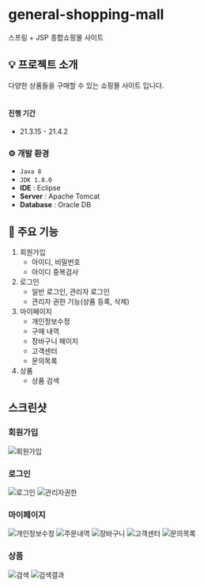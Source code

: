 # general-shopping-mall
스프링 + JSP 종합쇼핑몰 사이트

## 💡 프로젝트 소개
다양한 상품들을 구매할 수 있는 쇼핑몰 사이트 입니다.<br>
<br>

#### 진행 기간
* 21.3.15 - 21.4.2

### ⚙️ 개발 환경
- `Java 8`
- `JDK 1.8.0`
- **IDE** : Eclipse
- **Server** : Apache Tomcat
- **Database** : Oracle DB

## 📌 주요 기능
1. 회원가입
   * 아이디, 비밀번호
   * 아이디 중복검사
2. 로그인
   * 일반 로그인, 관리자 로그인
   * 관리자 권한 기능(상품 등록, 삭제)
3. 마이페이지
   * 개인정보수정
   * 구매 내역
   * 장바구니 페이지
   * 고객센터
   * 문의목록
4. 상품
   * 상품 검색

## 스크린샷

### 회원가입
![회원가입](https://github.com/cjw2474/general-shopping-mall/assets/127098229/ab71c709-1c9e-470c-80f4-290a7083e076)

### 로그인
![로그인](https://github.com/cjw2474/general-shopping-mall/assets/127098229/f960c447-4fcc-492d-a16d-aa6a40cf88f4)
![관리자권한](https://github.com/cjw2474/general-shopping-mall/assets/127098229/2fbb1f5a-5889-4779-b351-f51646428eef)

### 마이페이지
![개인정보수정](https://github.com/cjw2474/general-shopping-mall/assets/127098229/c4ab9651-dd52-47fd-b990-ce9ea7ac642d)
![주문내역](https://github.com/cjw2474/general-shopping-mall/assets/127098229/01ae9523-c8f7-4036-b49a-c57b8c1fda44)
![장바구니](https://github.com/cjw2474/general-shopping-mall/assets/127098229/7dc3221e-454d-4816-88ef-cea6da137a30)
![고객센터](https://github.com/cjw2474/general-shopping-mall/assets/127098229/4f0083f4-21c8-47cc-a565-e676646ad378)
![문의목록](https://github.com/cjw2474/general-shopping-mall/assets/127098229/f502a984-71ed-4e1b-847f-d6feb78a921e)

### 상품
![검색](https://github.com/cjw2474/general-shopping-mall/assets/127098229/63ae4f0a-19af-4bfd-949d-9222f4bd6e8b)
![검색결과](https://github.com/cjw2474/general-shopping-mall/assets/127098229/32e1d08c-8396-4f78-8d10-ec95a67caeed)

